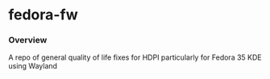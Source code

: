 # fedora-fw

### Overview

A repo of general quality of life fixes for HDPI particularly for Fedora 35 KDE using Wayland
